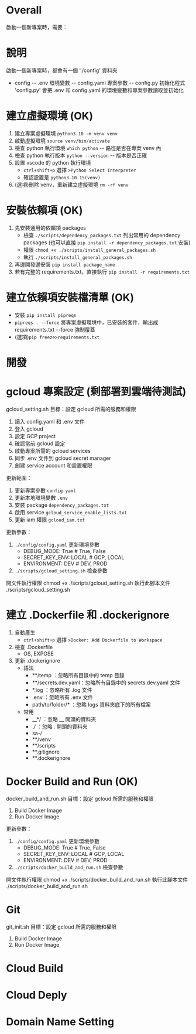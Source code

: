 

# Overall #
啟動一個新專案時，需要：


# 說明 #

啟動一個新專案時，都會有一個 './config' 資料夾
- config
-- .env 環境變數
-- config.yaml 專案參數
-- config.py 初始化程式
'config.py' 會把 .env 和 config.yaml 的環境變數和專案參數讀取並初始化







# 建立虛擬環境 (OK)
1. 建立專案虛擬環境 `python3.10 -m venv venv`
2. 啟動虛擬環境 `source venv/bin/activate`
3. 檢查 python 執行環境 `which python`
    -- 路徑是否在專案 venv 內
4. 檢查 python 執行版本 `python --version`
    -- 版本是否正確
5. 設置 vscode 的 python 執行環境
    - `ctrl+shift+p` 選擇 `>Python Select Interpreter` 
    - 確認設置是 `python3.10.15(venv)`
6. (選項)刪除 venv，重新建立虛擬環境 `rm -rf venv`


# 安裝依賴項 (OK)
1. 先安裝通用的依賴項 packages
    - 檢查 `./scripts/dependency_packages.txt` 列出常用的 dependency packages (也可以直接 `pip install -r dependency_packages.txt` 安裝)
    - 權限 `chmod +x ./scripts/install_general_packages.sh`
    - 執行 `./scripts/install_general_packages.sh`
2. 再邊開發邊安裝 `pip install package_name`
3. 若有完整的 requirements.txt，直接執行 `pip install -r requirements.txt`


# 建立依賴項安裝檔清單 (OK)
- 安裝 `pip install pipreqs`
- `pipreqs . --force` 將專案虛擬環境中，已安裝的套件，輸出成 requirements.txt --force 強制覆蓋
- (選項)`pip freeze>requirements.txt`



# 開發



# gcloud 專案設定 (剩部署到雲端待測試)
gcloud_setting.sh 
目標：設定 gcloud 所需的服務和權限
1. 讀入 config.yaml 和 .env 文件
2. 登入 gcloud
3. 設定 GCP project
4. 確認當前 gcloud 設定
5. 啟動專案所需的 gcloud services
6. 同步 .env 文件到 gcloud secret manager
7. 創建 service account 和設置權限

更新範圍：
1. 更新專案參數  `config.yaml`
2. 更新本地環境變數 `.env`
3. 安裝 package `dependency_packages.txt`
4. 啟用 service `gcloud_service_enable_lists.txt`
5. 更新 iam 權限 `gcloud_iam.txt`

更新參數：
1. `./config/config.yaml` 更新環境參數
    - DEBUG_MODE: True       # True, False
    - SECRET_KEY_ENV: LOCAL  # GCP, LOCAL
    - ENVIRONMENT: DEV       # DEV, PROD
2. `./scripts/gcloud_setting.sh` 檢查參數

開文件執行權限 chmod +x ./scripts/gcloud_setting.sh
執行此腳本文件 ./scripts/gcloud_setting.sh



# 建立 .Dockerfile 和 .dockerignore
1. 自動產生
    - `ctrl+shift+p` 選擇 `>Docker: Add Dockerfile to Workspace` 
2. 檢查 .Dockerfile
    -  OS, EXPOSE
3. 更新 .dockerignore
    - 語法
        - **/temp            ：忽略所有目錄中的 temp 目錄
        - **/secrets.dev.yaml：忽略所有目錄中的 secrets.dev.yaml 文件
        - *.log              ：忽略所有 .log 文件
        - .env               ：忽略所有 .env 文件
        - path/to/folder/*   ：忽略 logs 資料夾底下的所有檔案
    - 常用
        - __*/               ：忽略 __ 開頭的資料夾
        - .*/*               ：忽略 . 開頭的資料夾
        - sa-*/*
        - **/venv
        - **/scripts
        - **.gitignore
        - **.dockerignore



# Docker Build and Run (OK)
docker_build_and_run.sh
目標：設定 gcloud 所需的服務和權限
1. Build Docker Image
2. Run Docker Image

更新參數：
1. `./config/config.yaml` 更新環境參數
    - DEBUG_MODE: True       # True, False
    - SECRET_KEY_ENV: LOCAL  # GCP, LOCAL
    - ENVIRONMENT: DEV       # DEV, PROD
2. `./scripts/docker_build_and_run.sh` 檢查參數

開文件執行權限 chmod +x ./scripts/docker_build_and_run.sh
執行此腳本文件 ./scripts/docker_build_and_run.sh



# Git
git_init.sh
目標：設定 gcloud 所需的服務和權限
1. Build Docker Image
2. Run Docker Image




# Cloud Build


# Cloud Deply


# Domain Name Setting